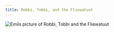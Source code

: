 ```yaml
---
title: Robbi, Tobbi, and the Fliewatuut
---
```

![Emils picture of Robbi, Tobbi and the Fliewatuut](/img/IMG_1791.jpg)
